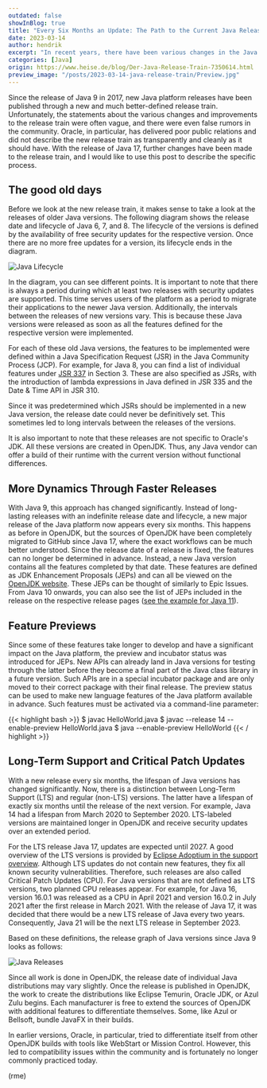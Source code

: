```yaml
---
outdated: false
showInBlog: true
title: "Every Six Months an Update: The Path to the Current Java Release Train"
date: 2023-03-14
author: hendrik
excerpt: "In recent years, there have been various changes in the Java Release Train, leading to confusion and misunderstandings within the community."
categories: [Java]
origin: https://www.heise.de/blog/Der-Java-Release-Train-7350614.html
preview_image: "/posts/2023-03-14-java-release-train/Preview.jpg"
---
```


Since the release of Java 9 in 2017, new Java platform releases have been published through a new and much better-defined release train.
Unfortunately, the statements about the various changes and improvements to the release train were often vague, and there were even false rumors in the community.
Oracle, in particular, has delivered poor public relations and did not describe the new release train as transparently and cleanly as it should have.
With the release of Java 17, further changes have been made to the release train, and I would like to use this post to describe the specific process.

## The good old days

Before we look at the new release train, it makes sense to take a look at the releases of older Java versions.
The following diagram shows the release date and lifecycle of Java 6, 7, and 8.
The lifecycle of the versions is defined by the availability of free security updates for the respective version.
Once there are no more free updates for a version, its lifecycle ends in the diagram.

![Java Lifecycle](/posts/2023-03-14-java-release-train/lifecycle.jpg)

In the diagram, you can see different points.
It is important to note that there is always a period during which at least two releases with security updates are supported.
This time serves users of the platform as a period to migrate their applications to the newer Java version.
Additionally, the intervals between the releases of new versions vary.
This is because these Java versions were released as soon as all the features defined for the respective version were implemented.

For each of these old Java versions, the features to be implemented were defined within a Java Specification Request (JSR) in the Java Community Process (JCP).
For example, for Java 8, you can find a list of individual features under [JSR 337](https://www.jcp.org/en/jsr/detail?id=337) in Section 3.
These are also specified as JSRs, with the introduction of lambda expressions in Java defined in JSR 335 and the Date & Time API in JSR 310.

Since it was predetermined which JSRs should be implemented in a new Java version, the release date could never be definitively set.
This sometimes led to long intervals between the releases of the versions.

It is also important to note that these releases are not specific to Oracle's JDK.
All these versions are created in OpenJDK.
Thus, any Java vendor can offer a build of their runtime with the current version without functional differences.

## More Dynamics Through Faster Releases

With Java 9, this approach has changed significantly.
Instead of long-lasting releases with an indefinite release date and lifecycle, a new major release of the Java platform now appears every six months.
This happens as before in OpenJDK, but the sources of OpenJDK have been completely migrated to GitHub since Java 17, where the exact workflows can be much better understood.
Since the release date of a release is fixed, the features can no longer be determined in advance.
Instead, a new Java version contains all the features completed by that date.
These features are defined as JDK Enhancement Proposals (JEPs) and can all be viewed on the [OpenJDK website](https://openjdk.org/jeps/0).
These JEPs can be thought of similarly to Epic Issues.
From Java 10 onwards, you can also see the list of JEPs included in the release on the respective release pages ([see the example for Java 11](https://openjdk.org/projects/jdk/11/)).

## Feature Previews

Since some of these features take longer to develop and have a significant impact on the Java platform, the preview and incubator status was introduced for JEPs.
New APIs can already land in Java versions for testing through the latter before they become a final part of the Java class library in a future version.
Such APIs are in a special incubator package and are only moved to their correct package with their final release.
The preview status can be used to make new language features of the Java platform available in advance.
Such features must be activated via a command-line parameter:

{{< highlight bash >}}
$ javac HelloWorld.java
$ javac --release 14 --enable-preview HelloWorld.java
$ java --enable-preview HelloWorld
{{< / highlight >}}

## Long-Term Support and Critical Patch Updates

With a new release every six months, the lifespan of Java versions has changed significantly.
Now, there is a distinction between Long-Term Support (LTS) and regular (non-LTS) versions.
The latter have a lifespan of exactly six months until the release of the next version.
For example, Java 14 had a lifespan from March 2020 to September 2020.
LTS-labeled versions are maintained longer in OpenJDK and receive security updates over an extended period.

For the LTS release Java 17, updates are expected until 2027.
A good overview of the LTS versions is provided by [Eclipse Adoptium in the support overview](https://adoptium.net/de/support/).
Although LTS updates do not contain new features, they fix all known security vulnerabilities.
Therefore, such releases are also called Critical Patch Updates (CPU).
For Java versions that are not defined as LTS versions, two planned CPU releases appear.
For example, for Java 16, version 16.0.1 was released as a CPU in April 2021 and version 16.0.2 in July 2021 after the first release in March 2021.
With the release of Java 17, it was decided that there would be a new LTS release of Java every two years.
Consequently, Java 21 will be the next LTS release in September 2023.

Based on these definitions, the release graph of Java versions since Java 9 looks as follows:

![Java Releases](/posts/2023-03-14-java-release-train/releases.jpg)

Since all work is done in OpenJDK, the release date of individual Java distributions may vary slightly.
Once the release is published in OpenJDK, the work to create the distributions like Eclipse Temurin, Oracle JDK, or Azul Zulu begins.
Each manufacturer is free to extend the sources of OpenJDK with additional features to differentiate themselves.
Some, like Azul or Bellsoft, bundle JavaFX in their builds.

In earlier versions, Oracle, in particular, tried to differentiate itself from other OpenJDK builds with tools like WebStart or Mission Control.
However, this led to compatibility issues within the community and is fortunately no longer commonly practiced today.

(rme)